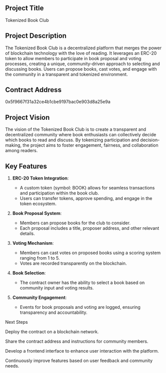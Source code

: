 ## Project Title
Tokenized Book Club

## Project Description
The Tokenized Book Club is a decentralized platform that merges the power of blockchain technology with the love of reading. It leverages an ERC-20 token to allow members to participate in book proposal and voting processes, creating a unique, community-driven approach to selecting and discussing books. Users can propose books, cast votes, and engage with the community in a transparent and tokenized environment.

## Contract Address
0x5f9667f31a32ce4b1cbe9197bac0e903d8a25e9a

## Project Vision
The vision of the Tokenized Book Club is to create a transparent and decentralized community where book enthusiasts can collectively decide which books to read and discuss. By tokenizing participation and decision-making, the project aims to foster engagement, fairness, and collaboration among readers.

## Key Features
1. **ERC-20 Token Integration**:
   - A custom token (symbol: BOOK) allows for seamless transactions and participation within the book club.
   - Users can transfer tokens, approve spending, and engage in the token ecosystem.

2. **Book Proposal System**:
   - Members can propose books for the club to consider.
   - Each proposal includes a title, proposer address, and other relevant details.

3. **Voting Mechanism**:
   - Members can cast votes on proposed books using a scoring system ranging from 1 to 5.
   - Votes are recorded transparently on the blockchain.

4. **Book Selection**:
   - The contract owner has the ability to select a book based on community input and voting results.

5. **Community Engagement**:
   - Events for book proposals and voting are logged, ensuring transparency and accountability.


Next Steps

Deploy the contract on a blockchain network.

Share the contract address and instructions for community members.

Develop a frontend interface to enhance user interaction with the platform.

Continuously improve features based on user feedback and community needs.

